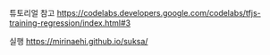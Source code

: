 튜토리얼 참고
https://codelabs.developers.google.com/codelabs/tfjs-training-regression/index.html#3

실행
https://mirinaehi.github.io/suksa/
